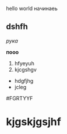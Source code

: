 hello world
начинаеь

## dshfh

*рука*

**пооо**

1. hfyeyuh
2. kjcgshgv
* hdgfjhg
* jcleg

#FGRTYYF
# kjgskjgsjhf
